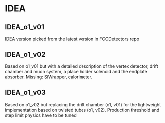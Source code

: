 IDEA
====

IDEA_o1_v01
------------

IDEA version picked from the latest version in FCCDetectors repo

IDEA_o1_v02
------------

Based on o1_v01 but with a detailed description of the vertex detector, drift chamber and muon system, a place holder solenoid and the endplate absorber. Missing: SiWrapper, calorimeter.

IDEA_o1_v03
------------

Based on o1_v02 but replacing the drift chamber (o1, v01) for the lightweight implementation based on twisted tubes (o1, v02). Production threshold and step limit physics have to be tuned

